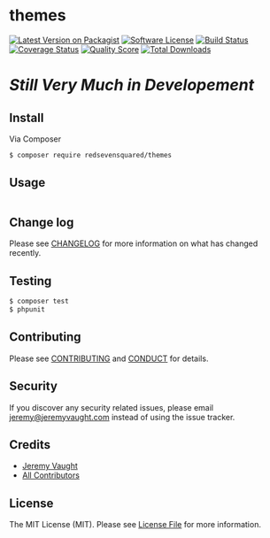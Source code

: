 # themes

[![Latest Version on Packagist][ico-version]][link-packagist]
[![Software License][ico-license]](LICENSE.md)
[![Build Status][ico-travis]][link-travis]
[![Coverage Status][ico-scrutinizer]][link-scrutinizer]
[![Quality Score][ico-code-quality]][link-code-quality]
[![Total Downloads][ico-downloads]][link-downloads]

# *Still Very Much in Developement*

## Install

Via Composer

``` bash
$ composer require redsevensquared/themes
```

## Usage

``` php
```

## Change log

Please see [CHANGELOG](CHANGELOG.md) for more information on what has changed recently.

## Testing

``` bash
$ composer test
$ phpunit
```

## Contributing

Please see [CONTRIBUTING](CONTRIBUTING.md) and [CONDUCT](CONDUCT.md) for details.

## Security

If you discover any security related issues, please email jeremy@jeremyvaught.com instead of using the issue tracker.

## Credits

- [Jeremy Vaught][link-author]
- [All Contributors][link-contributors]

## License

The MIT License (MIT). Please see [License File](LICENSE.md) for more information.

[ico-version]: https://img.shields.io/packagist/v/redsevensquared/themes.svg?style=flat-square
[ico-license]: https://img.shields.io/badge/license-MIT-brightgreen.svg?style=flat-square
[ico-travis]: https://img.shields.io/travis/redsevensquared/themes/master.svg?style=flat-square
[ico-scrutinizer]: https://img.shields.io/scrutinizer/coverage/g/redsevensquared/themes.svg?style=flat-square
[ico-code-quality]: https://img.shields.io/scrutinizer/g/redsevensquared/themes.svg?style=flat-square
[ico-downloads]: https://img.shields.io/packagist/dt/redsevensquared/themes.svg?style=flat-square

[link-packagist]: https://packagist.org/packages/redsevensquared/themes
[link-travis]: https://travis-ci.org/redsevensquared/themes
[link-scrutinizer]: https://scrutinizer-ci.com/g/redsevensquared/themes/code-structure
[link-code-quality]: https://scrutinizer-ci.com/g/redsevensquared/themes
[link-downloads]: https://packagist.org/packages/redsevensquared/themes
[link-author]: https://github.com/jeremyvaught
[link-contributors]: ../../contributors
